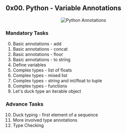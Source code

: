 ## 0x00. Python - Variable Annotations

<p align="center"><img src="https://th.bing.com/th/id/R.8279f36deb84438f930baa366118982d?rik=4MnFRPakQXEjWQ&pid=ImgRaw&r=0" alt="Python Annotations" /></p>

### Mandatory Tasks
0. Basic annotations - add
1. Basic annotations - concat
2. Basic annotations - floor
3. Basic annotations - to string
4. Define variables
5. Complex types - list of floats
6. Complex types - mixed list
7. Complex types - string and int/float to tuple
8. Complex types - functions
9. Let's duck type an iterable object

### Advance Tasks
10. Duck typing - first element of a sequence
11. More involved type annotations
12. Type Checking
